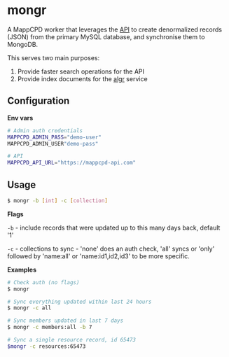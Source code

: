 # mongr

A MappCPD worker that leverages the [API](/cmd/webd/README.md) to create denormalized records (JSON) from the primary MySQL database, and synchronise them to MongoDB.
                      
This serves two main purposes:

1. Provide faster search operations for the API
2. Provide index documents for the [algr](/cmd/algr/README.md) service

## Configuration

**Env vars**

```bash
# Admin auth credentials
MAPPCPD_ADMIN_PASS="demo-user"
MAPPCPD_ADMIN_USER"demo-pass"

# API
MAPPCPD_API_URL="https://mappcpd-api.com"
```

## Usage

```bash
$ mongr -b [int] -c [collection]
```

**Flags** 

`-b` - include records that were updated up to this many days back, default '1'

`-c` - collections to sync - 'none' does an auth check, 'all' syncs or 'only' followed by 'name:all' or 'name:id1,id2,id3' to be more specific.

**Examples**

```bash
# Check auth (no flags)
$ mongr

# Sync everything updated within last 24 hours
$ mongr -c all

# Sync members updated in last 7 days
$ mongr -c members:all -b 7  

# Sync a single resource record, id 65473
$mongr -c resources:65473 
```


